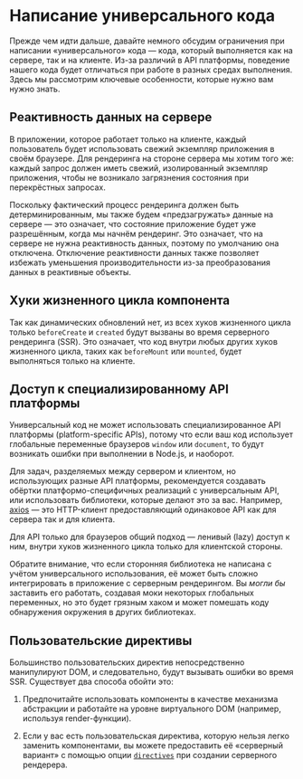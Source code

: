 # Написание универсального кода

Прежде чем идти дальше, давайте немного обсудим ограничения при написании «универсального» кода — кода, который выполняется как на сервере, так и на клиенте. Из-за различий в API платформы, поведение нашего кода будет отличаться при работе в разных средах выполнения. Здесь мы рассмотрим ключевые особенности, которые нужно вам нужно знать.

## Реактивность данных на сервере

В приложении, которое работает только на клиенте, каждый пользователь будет использовать свежий экземпляр приложения в своём браузере. Для рендеринга на стороне сервера мы хотим того же: каждый запрос должен иметь свежий, изолированный экземпляр приложения, чтобы не возникало загрязнения состояния при перекрёстных запросах.

Поскольку фактический процесс рендеринга должен быть детерминированным, мы также будем «предзагружать» данные на сервере — это означает, что состояние приложение будет уже разрешённым, когда мы начнём рендеринг. Это означает, что на сервере не нужна реактивность данных, поэтому по умолчанию она отключена. Отключение реактивности данных также позволяет избежать уменьшения производительности из-за преобразования данных в реактивные объекты.

## Хуки жизненного цикла компонента

Так как динамических обновлений нет, из всех хуков жизненного цикла только `beforeCreate` и `created` будут вызваны во время серверного рендеринга (SSR). Это означает, что код внутри любых других хуков жизненного цикла, таких как `beforeMount` или `mounted`, будет выполняться только на клиенте.

## Доступ к специализированному API платформы

Универсальный код не может использовать специализированное API платформы (platform-specific APIs), потому что если ваш код использует глобальные переменные браузеров `window` или `document`, то будут возникать ошибки при выполнении в Node.js, и наоборот.

Для задач, разделяемых между сервером и клиентом, но использующих разные API платформы, рекомендуется создавать обёртки платформо-специфичных реализаций с универсальным API, или использовать библиотеки, которые делают это за вас. Например, [axios](https://github.com/mzabriskie/axios) — это HTTP-клиент предоставляющий одинаковое API как для сервера так и для клиента.

Для API только для браузеров общий подход — ленивый (lazy) доступ к ним, внутри хуков жизненного цикла только для клиентской стороны.

Обратите внимание, что если сторонняя библиотека не написана с учётом универсального использования, её может быть сложно интегрировать в приложение с серверным рендерингом. Вы *могли бы* заставить его работать, создавая моки некоторых глобальных переменных, но это будет грязным хаком и может помешать коду обнаружения окружения в других библиотеках.

## Пользовательские директивы

Большинство пользовательских директив непосредственно манипулируют DOM, и следовательно, будут вызывать ошибки во время SSR. Существует два способа обойти это:

1. Предпочитайте использовать компоненты в качестве механизма абстракции и работайте на уровне виртуального DOM (например, используя render-функции).

2. Если у вас есть пользовательская директива, которую нельзя легко заменить компонентами, вы можете предоставить её «серверный вариант» с помощью опции [`directives`](./api.md#directives) при создании серверного рендерера.
